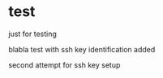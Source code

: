 # test
just for testing

blabla
test with ssh key identification added

second attempt for ssh key setup